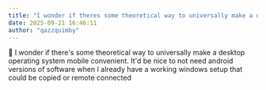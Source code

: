 ```yaml
---
title: "I wonder if theres some theoretical way to universally make a desktop operating system mobile"
date: 2025-09-21 16:46:11
author: "qazzquimby"
---
```


💭 I wonder if there's some theoretical way to universally make a desktop operating system mobile convenient. It'd be nice to not need android versions of software when I already have a working windows setup that could be copied or remote connected